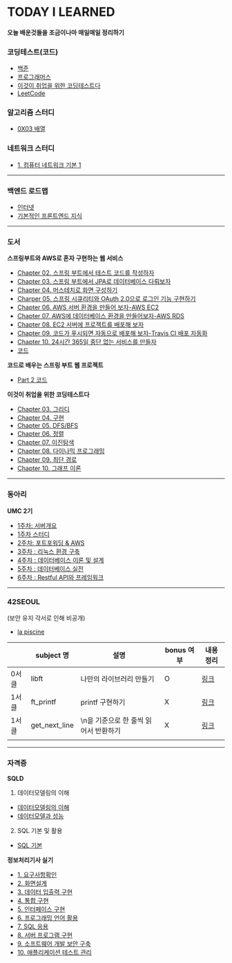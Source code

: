 # TODAY I LEARNED

#### 오늘 배운것들을 조금이나마 매일매일 정리하기


### 코딩테스트(코드)

- [백준](https://github.com/dlwndms0812/Study_Algorithm/tree/main/%EB%B0%B1%EC%A4%80)
- [프로그래머스](https://github.com/dlwndms0812/Study_Algorithm/tree/main/%ED%94%84%EB%A1%9C%EA%B7%B8%EB%9E%98%EB%A8%B8%EC%8A%A4)
- [이것이 취업을 위한 코딩테스트다](https://github.com/dlwndms0812/Study_Algorithm/tree/main/%EC%9D%B4%EA%B2%83%EC%9D%B4%20%EC%B7%A8%EC%97%85%EC%9D%84%20%EC%9C%84%ED%95%9C%20%EC%BD%94%EB%94%A9%20%ED%85%8C%EC%8A%A4%ED%8A%B8%EB%8B%A4)
- [LeetCode](https://github.com/dlwndms0812/Study_Algorithm/tree/main/LeetCode)

### 알고리즘 스터디

- [0X03 배열](https://github.com/dlwndms0812/TIL/blob/main/%EC%95%8C%EA%B3%A0%EB%A6%AC%EC%A6%98_%EC%8A%A4%ED%84%B0%EB%94%94/0x03_%EB%B0%B0%EC%97%B4.md)



### 네트워크 스터디
- [1. 컴퓨터 네트워크 기본 1](https://dev-juelee.tistory.com/13?category=1086772)
---

### 백엔드 로드맵

- [인터넷](https://github.com/dlwndms0812/TIL/blob/main/%EB%B0%B1%EC%97%94%EB%93%9C%20%EB%A1%9C%EB%93%9C%EB%A7%B5/%EC%9D%B8%ED%84%B0%EB%84%B7.md)
- [기본적인 프론트엔드 지식](https://github.com/dlwndms0812/TIL/blob/main/%EB%B0%B1%EC%97%94%EB%93%9C%20%EB%A1%9C%EB%93%9C%EB%A7%B5/%EA%B8%B0%EB%B3%B8%EC%A0%81%EC%9D%B8%20%ED%94%84%EB%A1%A0%ED%8A%B8%EC%97%94%EB%93%9C%20%EC%A7%80%EC%8B%9D.md)

---

### 도서

**스프링부트와 AWS로 혼자 구현하는 웹 서비스**

- [Chapter 02. 스프링 부트에서 테스트 코드를 작성하자](https://github.com/dlwndms0812/TIL/blob/main/%EC%8A%A4%ED%94%84%EB%A7%81%EB%B6%80%ED%8A%B8%EC%99%80%20AWS%EB%A1%9C%20%ED%98%BC%EC%9E%90%20%EA%B5%AC%ED%98%84%ED%95%98%EB%8A%94%20%EC%9B%B9%20%EC%84%9C%EB%B9%84%EC%8A%A4/Chapter%2002.%20%EC%8A%A4%ED%94%84%EB%A7%81%20%EB%B6%80%ED%8A%B8%EC%97%90%EC%84%9C%20%ED%85%8C%EC%8A%A4%ED%8A%B8%20%EC%BD%94%EB%93%9C%EB%A5%BC%20%EC%9E%91%EC%84%B1%ED%95%98%EC%9E%90.md)
- [Chapter 03. 스프링 부트에서 JPA로 데이터베이스 다뤄보자](https://github.com/dlwndms0812/TIL/blob/main/%EC%8A%A4%ED%94%84%EB%A7%81%EB%B6%80%ED%8A%B8%EC%99%80%20AWS%EB%A1%9C%20%ED%98%BC%EC%9E%90%20%EA%B5%AC%ED%98%84%ED%95%98%EB%8A%94%20%EC%9B%B9%20%EC%84%9C%EB%B9%84%EC%8A%A4/Chapter%2003.%20%EC%8A%A4%ED%94%84%EB%A7%81%20%EB%B6%80%ED%8A%B8%EC%97%90%EC%84%9C%20JPA%EB%A1%9C%20%EB%8D%B0%EC%9D%B4%ED%84%B0%EB%B2%A0%EC%9D%B4%EC%8A%A4%20%EB%8B%A4%EB%A4%84%EB%B3%B4%EC%9E%90.md)
- [Chapter 04. 머스테치로 화면 구성하기](https://github.com/dlwndms0812/TIL/blob/main/%EC%8A%A4%ED%94%84%EB%A7%81%EB%B6%80%ED%8A%B8%EC%99%80%20AWS%EB%A1%9C%20%ED%98%BC%EC%9E%90%20%EA%B5%AC%ED%98%84%ED%95%98%EB%8A%94%20%EC%9B%B9%20%EC%84%9C%EB%B9%84%EC%8A%A4/Chapter%2004.%20%EB%A8%B8%EC%8A%A4%ED%85%8C%EC%B9%98%EB%A1%9C%20%ED%99%94%EB%A9%B4%20%EA%B5%AC%EC%84%B1%ED%95%98%EA%B8%B0.md)
- [Charper 05. 스프링 시큐리티와 OAuth 2.0으로 로그인 기능 구현하기](https://github.com/dlwndms0812/TIL/blob/main/%EC%8A%A4%ED%94%84%EB%A7%81%EB%B6%80%ED%8A%B8%EC%99%80%20AWS%EB%A1%9C%20%ED%98%BC%EC%9E%90%20%EA%B5%AC%ED%98%84%ED%95%98%EB%8A%94%20%EC%9B%B9%20%EC%84%9C%EB%B9%84%EC%8A%A4/Chapter%2005.%20%EC%8A%A4%ED%94%84%EB%A7%81%20%EC%8B%9C%ED%81%90%EB%A6%AC%ED%8B%B0%EC%99%80%20OAuth%202.0%EC%9C%BC%EB%A1%9C%20%EB%A1%9C%EA%B7%B8%EC%9D%B8%20%EA%B8%B0%EB%8A%A5%20%EA%B5%AC%ED%98%84%ED%95%98%EA%B8%B0.md)
- [Chapter 06. AWS 서버 환경을 만들어 보자-AWS EC2](https://github.com/dlwndms0812/TIL/blob/main/%EC%8A%A4%ED%94%84%EB%A7%81%EB%B6%80%ED%8A%B8%EC%99%80%20AWS%EB%A1%9C%20%ED%98%BC%EC%9E%90%20%EA%B5%AC%ED%98%84%ED%95%98%EB%8A%94%20%EC%9B%B9%20%EC%84%9C%EB%B9%84%EC%8A%A4/Chapter%2006.%20AWS%20%EC%84%9C%EB%B2%84%20%ED%99%98%EA%B2%BD%EC%9D%84%20%EB%A7%8C%EB%93%A4%EC%96%B4%20%EB%B3%B4%EC%9E%90-AWS%20EC2.md)
- [Chapter 07. AWS에 데이터베이스 환경을 만들어보자-AWS RDS](https://github.com/dlwndms0812/TIL/blob/main/%EC%8A%A4%ED%94%84%EB%A7%81%EB%B6%80%ED%8A%B8%EC%99%80%20AWS%EB%A1%9C%20%ED%98%BC%EC%9E%90%20%EA%B5%AC%ED%98%84%ED%95%98%EB%8A%94%20%EC%9B%B9%20%EC%84%9C%EB%B9%84%EC%8A%A4/Chapter%2007.%20AWS%EC%97%90%20%EB%8D%B0%EC%9D%B4%ED%84%B0%EB%B2%A0%EC%9D%B4%EC%8A%A4%20%ED%99%98%EA%B2%BD%EC%9D%84%20%EB%A7%8C%EB%93%A4%EC%96%B4%EB%B3%B4%EC%9E%90-AWS%20RDS.md)
- [Chapter 08. EC2 서버에 프로젝트를 배포해 보자](https://github.com/dlwndms0812/TIL/blob/main/%EC%8A%A4%ED%94%84%EB%A7%81%EB%B6%80%ED%8A%B8%EC%99%80%20AWS%EB%A1%9C%20%ED%98%BC%EC%9E%90%20%EA%B5%AC%ED%98%84%ED%95%98%EB%8A%94%20%EC%9B%B9%20%EC%84%9C%EB%B9%84%EC%8A%A4/Chapter%2008.%20EC2%20%EC%84%9C%EB%B2%84%EC%97%90%20%ED%94%84%EB%A1%9C%EC%A0%9D%ED%8A%B8%EB%A5%BC%20%EB%B0%B0%ED%8F%AC%ED%95%B4%20%EB%B3%B4%EC%9E%90.md)
- [Chapter 09. 코드가 푸시되면 자동으로 배포해 보자-Travis CI 배포 자동화](https://github.com/dlwndms0812/TIL/blob/main/%EC%8A%A4%ED%94%84%EB%A7%81%EB%B6%80%ED%8A%B8%EC%99%80%20AWS%EB%A1%9C%20%ED%98%BC%EC%9E%90%20%EA%B5%AC%ED%98%84%ED%95%98%EB%8A%94%20%EC%9B%B9%20%EC%84%9C%EB%B9%84%EC%8A%A4/Chapter%2009.%20%EC%BD%94%EB%93%9C%EA%B0%80%20%ED%91%B8%EC%8B%9C%EB%90%98%EB%A9%B4%20%EC%9E%90%EB%8F%99%EC%9C%BC%EB%A1%9C%20%EB%B0%B0%ED%8F%AC%ED%95%B4%20%EB%B3%B4%EC%9E%90-Travis%20CI%20%EB%B0%B0%ED%8F%AC%20%EC%9E%90%EB%8F%99%ED%99%94.md)
- [Chapter 10. 24시간 365일 중단 없는 서비스를 만들자](https://github.com/dlwndms0812/TIL/blob/main/%EC%8A%A4%ED%94%84%EB%A7%81%EB%B6%80%ED%8A%B8%EC%99%80%20AWS%EB%A1%9C%20%ED%98%BC%EC%9E%90%20%EA%B5%AC%ED%98%84%ED%95%98%EB%8A%94%20%EC%9B%B9%20%EC%84%9C%EB%B9%84%EC%8A%A4/Chapter%2010.%2024%EC%8B%9C%EA%B0%84%20365%EC%9D%BC%20%EC%A4%91%EB%8B%A8%20%EC%97%86%EB%8A%94%20%EC%84%9C%EB%B9%84%EC%8A%A4%EB%A5%BC%20%EB%A7%8C%EB%93%A4%EC%9E%90.md)
- [코드](https://github.com/dlwndms0812/springboot2-webservice)


**코드로 배우는 스프링 부트 웹 프로젝트**

- [Part 2 코드](https://github.com/dlwndms0812/guestbook)

**이것이 취업을 위한 코딩테스트다**

- [Chapter 03. 그리디](https://github.com/dlwndms0812/TIL/blob/main/%EC%9D%B4%EA%B2%83%EC%9D%B4%20%EC%B7%A8%EC%97%85%EC%9D%84%20%EC%9C%84%ED%95%9C%20%EC%BD%94%EB%94%A9%ED%85%8C%EC%8A%A4%ED%8A%B8%EB%8B%A4/Chapter%2003.%20%EA%B7%B8%EB%A6%AC%EB%94%94.md)
- [Chapter 04. 구현](https://github.com/dlwndms0812/TIL/blob/main/%EC%9D%B4%EA%B2%83%EC%9D%B4%20%EC%B7%A8%EC%97%85%EC%9D%84%20%EC%9C%84%ED%95%9C%20%EC%BD%94%EB%94%A9%ED%85%8C%EC%8A%A4%ED%8A%B8%EB%8B%A4/Chapter%2004.%20%EA%B5%AC%ED%98%84.md)
- [Chapter 05. DFS/BFS](https://github.com/dlwndms0812/TIL/blob/main/%EC%9D%B4%EA%B2%83%EC%9D%B4%20%EC%B7%A8%EC%97%85%EC%9D%84%20%EC%9C%84%ED%95%9C%20%EC%BD%94%EB%94%A9%ED%85%8C%EC%8A%A4%ED%8A%B8%EB%8B%A4/Chapter%2005.%20DFS%2C%20BFS.md)
- [Chapter 06. 정렬](https://github.com/dlwndms0812/TIL/blob/main/%EC%9D%B4%EA%B2%83%EC%9D%B4%20%EC%B7%A8%EC%97%85%EC%9D%84%20%EC%9C%84%ED%95%9C%20%EC%BD%94%EB%94%A9%ED%85%8C%EC%8A%A4%ED%8A%B8%EB%8B%A4/Chapter%2006.%20%EC%A0%95%EB%A0%AC.md)
- [Chapter 07. 이진탐색](https://github.com/dlwndms0812/TIL/blob/main/%EC%9D%B4%EA%B2%83%EC%9D%B4%20%EC%B7%A8%EC%97%85%EC%9D%84%20%EC%9C%84%ED%95%9C%20%EC%BD%94%EB%94%A9%ED%85%8C%EC%8A%A4%ED%8A%B8%EB%8B%A4/Chapter%2007.%20%EC%9D%B4%EC%A7%84%ED%83%90%EC%83%89.md)
- [Chapter 08. 다이나믹 프로그래밍](https://github.com/dlwndms0812/TIL/blob/main/%EC%9D%B4%EA%B2%83%EC%9D%B4%20%EC%B7%A8%EC%97%85%EC%9D%84%20%EC%9C%84%ED%95%9C%20%EC%BD%94%EB%94%A9%ED%85%8C%EC%8A%A4%ED%8A%B8%EB%8B%A4/Chapter%2008.%20%EB%8B%A4%EC%9D%B4%EB%82%98%EB%AF%B9%20%ED%94%84%EB%A1%9C%EA%B7%B8%EB%9E%98%EB%B0%8D.md)
- [Chapter 09. 최단 경로](https://github.com/dlwndms0812/TIL/blob/main/%EC%9D%B4%EA%B2%83%EC%9D%B4%20%EC%B7%A8%EC%97%85%EC%9D%84%20%EC%9C%84%ED%95%9C%20%EC%BD%94%EB%94%A9%ED%85%8C%EC%8A%A4%ED%8A%B8%EB%8B%A4/Chapter%2009.%20%EC%B5%9C%EB%8B%A8%20%EA%B2%BD%EB%A1%9C.md)
- [Chapter 10. 그래프 이론](https://github.com/dlwndms0812/TIL/blob/main/%EC%9D%B4%EA%B2%83%EC%9D%B4%20%EC%B7%A8%EC%97%85%EC%9D%84%20%EC%9C%84%ED%95%9C%20%EC%BD%94%EB%94%A9%ED%85%8C%EC%8A%A4%ED%8A%B8%EB%8B%A4/Chapter%2010.%20%EA%B7%B8%EB%9E%98%ED%94%84%20%EC%9D%B4%EB%A1%A0.md)

---

### 동아리

**UMC 2기**

- [1주차: 서버개요](https://dev-juelee.tistory.com/2)
- [1주차 스터디](https://github.com/dlwndms0812/TIL/blob/main/UMC(Spring%20Boot)/1%EC%A3%BC%EC%B0%A8.md)
- [2주차: 포트포워딩 & AWS](https://dev-juelee.tistory.com/3#3.%20%EC%9B%8C%ED%81%AC%EB%B6%81%20%EB%B0%8F%20%EC%B6%94%EA%B0%80%20%EA%B0%9C%EB%85%90)
- [3주차 : 리눅스 환경 구축](https://dev-juelee.tistory.com/4)
- [4주차 : 데이터베이스 이론 및 설계](https://dev-juelee.tistory.com/5)
- [5주차 : 데이터베이스 실전](https://dev-juelee.tistory.com/11)
- [6주차 : Restful API와 프레임워크](https://dev-juelee.tistory.com/12)

---

### 42SEOUL

(보안 유지 각서로 인해 비공개)
- [la piscine](https://github.com/dlwndms0812/42seoul_piscine)

|  | subject 명 | 설명 | bonus 여부 | 내용 정리 |
| --- | --- | --- | --- | --- |
| 0서클 | libft | 나만의 라이브러리 만들기 |  O | [링크](https://dev-juelee.tistory.com/6?category=1071017) |
| 1서클 | ft_printf | printf 구현하기 |  X | [링크](https://dev-juelee.tistory.com/10)  |
| 1서클 | get_next_line | \n을 기준으로 한 줄씩 읽어서 반환하기 |  X | [링크](https://dev-juelee.tistory.com/19) |
|  |  |  |  |  |

---

### 자격증

**SQLD**
1. 데이터모델링의 이해
 - [데이터모델링의 이해](https://github.com/dlwndms0812/TIL/blob/main/SQLD_%EC%A0%95%EB%A6%AC/1.%EB%8D%B0%EC%9D%B4%ED%84%B0%EB%AA%A8%EB%8D%B8%EB%A7%81%EC%9D%98%EC%9D%B4%ED%95%B4/%EB%8D%B0%EC%9D%B4%ED%84%B0%EB%AA%A8%EB%8D%B8%EB%A7%81%EC%9D%98%EC%9D%B4%ED%95%B4.md)
 - [데이터모델과 성능](https://github.com/dlwndms0812/TIL/blob/main/SQLD_%EC%A0%95%EB%A6%AC/1.%EB%8D%B0%EC%9D%B4%ED%84%B0%EB%AA%A8%EB%8D%B8%EB%A7%81%EC%9D%98%EC%9D%B4%ED%95%B4/%EB%8D%B0%EC%9D%B4%ED%84%B0%EB%AA%A8%EB%8D%B8%EA%B3%BC%EC%84%B1%EB%8A%A5.md)
2. SQL 기본 및 활용
 - [SQL 기본](https://github.com/dlwndms0812/TIL/blob/main/SQLD_%EC%A0%95%EB%A6%AC/2.SQL%EA%B8%B0%EB%B3%B8%EB%B0%8F%ED%99%9C%EC%9A%A9/SQL%EA%B8%B0%EB%B3%B8.md)


**정보처리기사 실기**

- [1. 요구사항확인](https://github.com/dlwndms0812/TIL/blob/main/%EC%A0%95%EB%B3%B4%EC%B2%98%EB%A6%AC%EA%B8%B0%EC%82%AC_%EC%8B%A4%EA%B8%B0/1.%20%EC%9A%94%EA%B5%AC%EC%82%AC%ED%95%AD%20%ED%99%95%EC%9D%B8.md)
- [2. 화면설계](https://github.com/dlwndms0812/TIL/blob/main/%EC%A0%95%EB%B3%B4%EC%B2%98%EB%A6%AC%EA%B8%B0%EC%82%AC_%EC%8B%A4%EA%B8%B0/2.%20%ED%99%94%EB%A9%B4%20%EC%84%A4%EA%B3%84.md)
- [3. 데이터 입출력 구현](https://github.com/dlwndms0812/TIL/blob/main/%EC%A0%95%EB%B3%B4%EC%B2%98%EB%A6%AC%EA%B8%B0%EC%82%AC_%EC%8B%A4%EA%B8%B0/3.%20%EB%8D%B0%EC%9D%B4%ED%84%B0%20%EC%9E%85%EC%B6%9C%EB%A0%A5%20%EA%B5%AC%ED%98%84.md)
- [4. 통합 구현](https://github.com/dlwndms0812/TIL/blob/main/%EC%A0%95%EB%B3%B4%EC%B2%98%EB%A6%AC%EA%B8%B0%EC%82%AC_%EC%8B%A4%EA%B8%B0/4.%20%ED%86%B5%ED%95%A9%20%EA%B5%AC%ED%98%84.md)
- [5. 인터페이스 구현](https://github.com/dlwndms0812/TIL/blob/main/%EC%A0%95%EB%B3%B4%EC%B2%98%EB%A6%AC%EA%B8%B0%EC%82%AC_%EC%8B%A4%EA%B8%B0/5.%20%EC%9D%B8%ED%84%B0%ED%8E%98%EC%9D%B4%EC%8A%A4%20%EA%B5%AC%ED%98%84.md)
- [6. 프로그래밍 언어 활용](https://github.com/dlwndms0812/TIL/blob/main/%EC%A0%95%EB%B3%B4%EC%B2%98%EB%A6%AC%EA%B8%B0%EC%82%AC_%EC%8B%A4%EA%B8%B0/6.%20%ED%94%84%EB%A1%9C%EA%B7%B8%EB%9E%98%EB%B0%8D%20%EC%96%B8%EC%96%B4%20%ED%99%9C%EC%9A%A9.md)
- [7. SQL 응용](https://github.com/dlwndms0812/TIL/blob/main/%EC%A0%95%EB%B3%B4%EC%B2%98%EB%A6%AC%EA%B8%B0%EC%82%AC_%EC%8B%A4%EA%B8%B0/7.%20SQL%20%EC%9D%91%EC%9A%A9.md)
- [8. 서버 프로그램 구현](https://github.com/dlwndms0812/TIL/blob/main/%EC%A0%95%EB%B3%B4%EC%B2%98%EB%A6%AC%EA%B8%B0%EC%82%AC_%EC%8B%A4%EA%B8%B0/8.%20%EC%84%9C%EB%B2%84%ED%94%84%EB%A1%9C%EA%B7%B8%EB%9E%A8%20%EA%B5%AC%ED%98%84.md)
- [9. 소프트웨어 개발 보안 구축](https://github.com/dlwndms0812/TIL/blob/main/%EC%A0%95%EB%B3%B4%EC%B2%98%EB%A6%AC%EA%B8%B0%EC%82%AC_%EC%8B%A4%EA%B8%B0/9.%20%EC%86%8C%ED%94%84%ED%8A%B8%EC%9B%A8%EC%96%B4%20%EA%B0%9C%EB%B0%9C%20%EB%B3%B4%EC%95%88%20%EA%B5%AC%EC%B6%95.md)
- [10. 애플리케이션 테스트 관리](https://github.com/dlwndms0812/TIL/blob/main/%EC%A0%95%EB%B3%B4%EC%B2%98%EB%A6%AC%EA%B8%B0%EC%82%AC_%EC%8B%A4%EA%B8%B0/10.%20%EC%95%A0%ED%94%8C%EB%A6%AC%EC%BC%80%EC%9D%B4%EC%85%98%20%ED%85%8C%EC%8A%A4%ED%8A%B8%20%EA%B4%80%EB%A6%AC.md)

